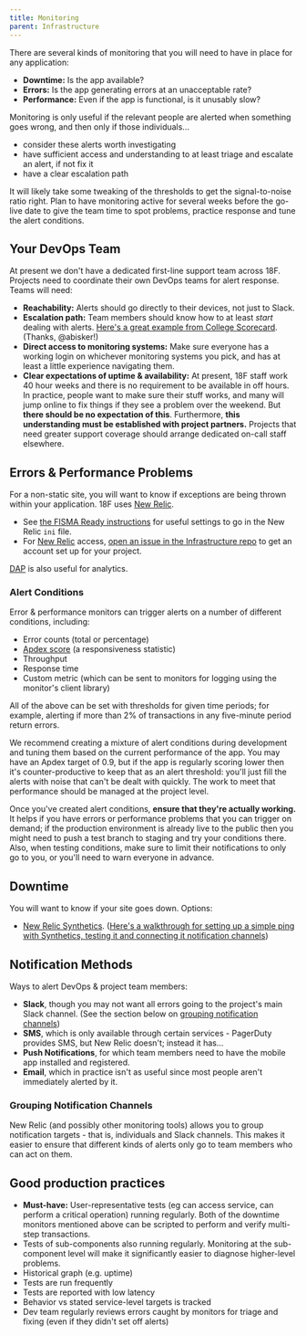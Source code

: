 ```yaml
---
title: Monitoring
parent: Infrastructure
---
```


There are several kinds of monitoring that you will need to have in place for any application:

* **Downtime:** Is the app available?
* **Errors:** Is the app generating errors at an unacceptable rate?
* **Performance:** Even if the app is functional, is it unusably slow?

Monitoring is only useful if the relevant people are alerted when something goes wrong, and then only if those individuals...

* consider these alerts worth investigating
* have sufficient access and understanding to at least triage and escalate an alert, if not fix it
* have a clear escalation path

It will likely take some tweaking of the thresholds to get the signal-to-noise ratio right. Plan to have monitoring active for several weeks before the go-live date to give the team time to spot problems, practice response and tune the alert conditions.

## Your DevOps Team

At present we don't have a dedicated first-line support team across 18F. Projects need to coordinate their own DevOps teams for alert response. Teams will need:

* **Reachability:** Alerts should go directly to their devices, not just to Slack.
* **Escalation path:** Team members should know how to at least _start_ dealing with alerts. [Here's a great example from College Scorecard](https://docs.google.com/document/d/1Lfr_IufB9nuTjsZJgsm5CxfBRFVbHj266zMddhzWCJg/edit). (Thanks, @abisker!)
* **Direct access to monitoring systems:** Make sure everyone has a working login on whichever monitoring systems you pick, and has at least a little experience navigating them.
* **Clear expectations of uptime & availability:** At present, 18F staff work 40 hour weeks and there is no requirement to be available in off hours. In practice, people want to make sure their stuff works, and many will jump online to fix things if they see a problem over the weekend. But **there should be no expectation of this**. Furthermore, **this understanding must be established with project partners.** Projects that need greater support coverage should arrange dedicated on-call staff elsewhere.

## Errors & Performance Problems

For a non-static site, you will want to know if exceptions are being thrown within your application. 18F uses [New Relic](http://newrelic.com/).

* See [the FISMA Ready instructions](https://github.com/fisma-ready/new-relic) for useful settings to go in the New Relic `ini` file.
* For [New Relic](https://newrelic.com) access, [open an issue in the Infrastructure repo](https://github.com/18F/Infrastructure/issues/new?title=New+Relic+account+for+%3Cname%3E) to get an account set up for your project.

[DAP](https://digital.gov/dap/) is also useful for analytics.

### Alert Conditions

Error & performance monitors can trigger alerts on a number of different conditions, including:

* Error counts (total or percentage)
* [Apdex score](http://apdex.org/overview.html) (a responsiveness statistic)
* Throughput
* Response time
* Custom metric (which can be sent to monitors for logging using the monitor's  client library)

All of the above can be set with thresholds for given time periods; for example, alerting if more than 2% of transactions in any five-minute period return errors.

We recommend creating a mixture of alert conditions during development and tuning them based on the current performance of the app. You may have an Apdex target of 0.9, but if the app is regularly scoring lower then it's counter-productive to keep that as an alert threshold: you'll just fill the alerts with noise that can't be dealt with quickly. The work to meet that performance should be managed at the project level.

Once you've created alert conditions, **ensure that they're actually working.** It helps if you have errors or performance problems that you can trigger on demand; if the production environment is already live to the public then you might need to push a test branch to staging and try your conditions there. Also, when testing conditions, make sure to limit their notifications to only go to you, or you'll need to warn everyone in advance.

## Downtime

You will want to know if your site goes down. Options:

* [New Relic Synthetics](http://newrelic.com/synthetics). ([Here's a walkthrough for setting up a simple ping with Synthetics, testing it and connecting it notification channels](https://docs.google.com/document/d/1pDya72sy37PUOMY5Th65LSqKa_tWYrX9kgtkys6WMm0/edit#))

## Notification Methods

Ways to alert DevOps & project team members:

* **Slack**, though you may not want all errors going to the project's main Slack channel. (See the section below on [grouping notification channels](#grouping-notification-channels))
* **SMS**, which is only available through certain services - PagerDuty provides SMS, but New Relic doesn't; instead it has...
* **Push Notifications**, for which team members need to have the mobile app installed and registered.
* **Email**, which in practice isn't as useful since most people aren't immediately alerted by it.

### Grouping Notification Channels

New Relic (and possibly other monitoring tools) allows you to group notification targets - that is, individuals and Slack channels. This makes it easier to ensure that different kinds of alerts only go to team members who can act on them.

## Good production practices

- **Must-have:** User-representative tests (eg can access service, can perform a critical operation) running regularly. Both of the downtime monitors mentioned above can be scripted to perform and verify multi-step transactions.
- Tests of sub-components also running regularly. Monitoring at the sub-component level will make it significantly easier to diagnose higher-level problems.
- Historical graph (e.g. uptime)
- Tests are run frequently
- Tests are reported with low latency
- Behavior vs stated service-level targets is tracked
- Dev team regularly reviews errors caught by monitors for triage and fixing (even if they didn't set off alerts)
